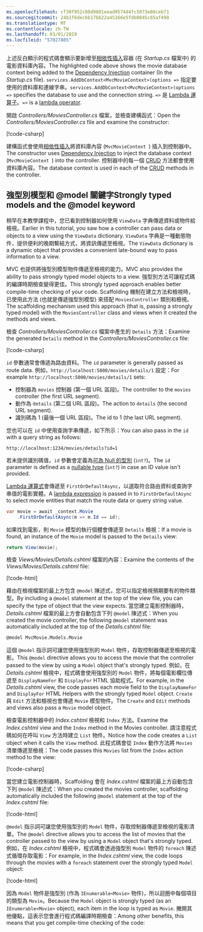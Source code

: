 ```yaml
---
ms.openlocfilehash: cf30f952c08d9801eead9574d4fc5073e80ceb71
ms.sourcegitcommit: 24b1f6decbb17bb22a45166e5fdb0845c65af498
ms.translationtype: MT
ms.contentlocale: zh-TW
ms.lasthandoff: 03/01/2019
ms.locfileid: "57027885"
---
```

<span data-ttu-id="58bea-101">上述反白顯示的程式碼會顯示要新增至[相依性插入](xref:fundamentals/dependency-injection)容器 (在 *Startup.cs* 檔案中) 的電影資料庫內容。</span><span class="sxs-lookup"><span data-stu-id="58bea-101">The highlighted code above shows the movie database context being added to the [Dependency Injection](xref:fundamentals/dependency-injection) container (In the *Startup.cs* file).</span></span> <span data-ttu-id="58bea-102">`services.AddDbContext<MvcMovieContext>(options =>` 指定要使用的資料庫和連線字串。</span><span class="sxs-lookup"><span data-stu-id="58bea-102">`services.AddDbContext<MvcMovieContext>(options =>` specifies the database to use and the connection string.</span></span> <span data-ttu-id="58bea-103">`=>` 是 [Lambda 運算子](/dotnet/articles/csharp/language-reference/operators/lambda-operator)。</span><span class="sxs-lookup"><span data-stu-id="58bea-103">`=>` is a [lambda operator](/dotnet/articles/csharp/language-reference/operators/lambda-operator).</span></span>

<span data-ttu-id="58bea-104">開啟 *Controllers/MoviesController.cs* 檔案，並檢查建構函式：</span><span class="sxs-lookup"><span data-stu-id="58bea-104">Open the *Controllers/MoviesController.cs* file and examine the constructor:</span></span>

<!-- l.. Make copy of Movies controller because we comment out the initial index method and update it later  -->

[!code-csharp[](~/tutorials/first-mvc-app/start-mvc/sample/MvcMovie22/Controllers/MC1.cs?name=snippet_1)] 

<span data-ttu-id="58bea-105">建構函式會使用[相依性插入](xref:fundamentals/dependency-injection)將資料庫內容 (`MvcMovieContext `) 插入到控制器中。</span><span class="sxs-lookup"><span data-stu-id="58bea-105">The constructor uses [Dependency Injection](xref:fundamentals/dependency-injection) to inject the database context (`MvcMovieContext `) into the controller.</span></span> <span data-ttu-id="58bea-106">控制器中的每一個 [CRUD](https://wikipedia.org/wiki/Create,_read,_update_and_delete) 方法都會使用資料庫內容。</span><span class="sxs-lookup"><span data-stu-id="58bea-106">The database context is used in each of the [CRUD](https://wikipedia.org/wiki/Create,_read,_update_and_delete) methods in the controller.</span></span>

<a name="strongly-typed-models-keyword-label"></a>
<a name="strongly-typed-models-and-the--keyword"></a>

## <a name="strongly-typed-models-and-the-model-keyword"></a><span data-ttu-id="58bea-107">強型別模型和 @model 關鍵字</span><span class="sxs-lookup"><span data-stu-id="58bea-107">Strongly typed models and the @model keyword</span></span>

<span data-ttu-id="58bea-108">稍早在本教學課程中，您已看到控制器如何使用 `ViewData` 字典傳遞資料或物件給檢視。</span><span class="sxs-lookup"><span data-stu-id="58bea-108">Earlier in this tutorial, you saw how a controller can pass data or objects to a view using the `ViewData` dictionary.</span></span> <span data-ttu-id="58bea-109">`ViewData` 字典是一種動態物件，提供便利的晚期繫結方式，將資訊傳遞至檢視。</span><span class="sxs-lookup"><span data-stu-id="58bea-109">The `ViewData` dictionary is a dynamic object that provides a convenient late-bound way to pass information to a view.</span></span>

<span data-ttu-id="58bea-110">MVC 也提供將強型別模型物件傳遞至檢視的能力。</span><span class="sxs-lookup"><span data-stu-id="58bea-110">MVC also provides the ability to pass strongly typed model objects to a view.</span></span> <span data-ttu-id="58bea-111">強型別方法可讓程式碼的編譯時期檢查變得更佳。</span><span class="sxs-lookup"><span data-stu-id="58bea-111">This strongly typed approach enables better compile-time checking of your code.</span></span> <span data-ttu-id="58bea-112">Scaffolding 機制在建立方法和檢視時，已使用此方法 (也就是傳遞強型別模型) 來搭配 `MoviesController` 類別和檢視。</span><span class="sxs-lookup"><span data-stu-id="58bea-112">The scaffolding mechanism used this approach (that is, passing a strongly typed model) with the `MoviesController` class and views when it created the methods and views.</span></span>

<span data-ttu-id="58bea-113">檢查 *Controllers/MoviesController.cs* 檔案中產生的 `Details` 方法：</span><span class="sxs-lookup"><span data-stu-id="58bea-113">Examine the generated `Details` method in the *Controllers/MoviesController.cs* file:</span></span>

[!code-csharp[](~/tutorials/first-mvc-app/start-mvc/sample/MvcMovie22/Controllers/MoviesController.cs?name=snippet_details)]

<span data-ttu-id="58bea-114">`id` 參數通常會傳遞為路由資料。</span><span class="sxs-lookup"><span data-stu-id="58bea-114">The `id` parameter is generally passed as route data.</span></span> <span data-ttu-id="58bea-115">例如，`http://localhost:5000/movies/details/1` 設定：</span><span class="sxs-lookup"><span data-stu-id="58bea-115">For example `http://localhost:5000/movies/details/1` sets:</span></span>

* <span data-ttu-id="58bea-116">控制器為 `movies` 控制器 (第一個 URL 區段)。</span><span class="sxs-lookup"><span data-stu-id="58bea-116">The controller to the `movies` controller (the first URL segment).</span></span>
* <span data-ttu-id="58bea-117">動作為 `details` (第二個 URL 區段)。</span><span class="sxs-lookup"><span data-stu-id="58bea-117">The action to `details` (the second URL segment).</span></span>
* <span data-ttu-id="58bea-118">識別碼為 1 (最後一個 URL 區段)。</span><span class="sxs-lookup"><span data-stu-id="58bea-118">The id to 1 (the last URL segment).</span></span>

<span data-ttu-id="58bea-119">您也可以在 `id` 中使用查詢字串傳遞，如下所示：</span><span class="sxs-lookup"><span data-stu-id="58bea-119">You can also pass in the `id` with a query string as follows:</span></span>

`http://localhost:1234/movies/details?id=1`

<span data-ttu-id="58bea-120">若未提供識別碼值，`id` 參數會定義為[可為 Null 的型別](/dotnet/csharp/programming-guide/nullable-types/index) (`int?`)。</span><span class="sxs-lookup"><span data-stu-id="58bea-120">The `id` parameter is defined as a [nullable type](/dotnet/csharp/programming-guide/nullable-types/index) (`int?`) in case an ID value isn't provided.</span></span>

<span data-ttu-id="58bea-121">[Lambda 運算式](/dotnet/articles/csharp/programming-guide/statements-expressions-operators/lambda-expressions)會傳遞至 `FirstOrDefaultAsync`，以選取符合路由資料或查詢字串值的電影實體。</span><span class="sxs-lookup"><span data-stu-id="58bea-121">A [lambda expression](/dotnet/articles/csharp/programming-guide/statements-expressions-operators/lambda-expressions) is passed in to `FirstOrDefaultAsync` to select movie entities that match the route data or query string value.</span></span>

```csharp
var movie = await _context.Movie
    .FirstOrDefaultAsync(m => m.Id == id);
```

<span data-ttu-id="58bea-122">如果找到電影，則 `Movie` 模型的執行個體會傳遞至 `Details` 檢視：</span><span class="sxs-lookup"><span data-stu-id="58bea-122">If a movie is found, an instance of the `Movie` model is passed to the `Details` view:</span></span>

```csharp
return View(movie);
   ```

<span data-ttu-id="58bea-123">檢查 *Views/Movies/Details.cshtml* 檔案的內容：</span><span class="sxs-lookup"><span data-stu-id="58bea-123">Examine the contents of the *Views/Movies/Details.cshtml* file:</span></span>

[!code-html[](~/tutorials/first-mvc-app/start-mvc/sample/MvcMovie22/Views/Movies/DetailsOriginal.cshtml)]

<span data-ttu-id="58bea-124">藉由在檢視檔案的最上方包含 `@model` 陳述式，您可以指定檢視預期要有的物件類型。</span><span class="sxs-lookup"><span data-stu-id="58bea-124">By including a `@model` statement at the top of the view file, you can specify the type of object that the view expects.</span></span> <span data-ttu-id="58bea-125">當您建立電影控制器時，*Details.cshtml* 檔案的最上方會自動包含下列 `@model` 陳述式：</span><span class="sxs-lookup"><span data-stu-id="58bea-125">When you created the movie controller, the following `@model` statement was automatically included at the top of the *Details.cshtml* file:</span></span>

```HTML
@model MvcMovie.Models.Movie
   ```

<span data-ttu-id="58bea-126">這個 `@model` 指示詞可讓您使用強型別的 `Model` 物件，存取控制器傳遞至檢視的電影。</span><span class="sxs-lookup"><span data-stu-id="58bea-126">This `@model` directive allows you to access the movie that the controller passed to the view by using a `Model` object that's strongly typed.</span></span> <span data-ttu-id="58bea-127">例如，在 *Details.cshtml* 檢視中，程式碼會使用強型別的 `Model` 物件，將每個電影欄位傳遞至 `DisplayNameFor` 和 `DisplayFor` HTML 協助程式。</span><span class="sxs-lookup"><span data-stu-id="58bea-127">For example, in the *Details.cshtml* view, the code passes each movie field to the `DisplayNameFor` and `DisplayFor` HTML Helpers with the strongly typed `Model` object.</span></span> <span data-ttu-id="58bea-128">`Create` 與 `Edit` 方法和檢視也會傳遞 `Movie` 模型物件。</span><span class="sxs-lookup"><span data-stu-id="58bea-128">The `Create` and `Edit` methods and views also pass a `Movie` model object.</span></span>

<span data-ttu-id="58bea-129">檢查電影控制器中的 *Index.cshtml* 檢視和 `Index` 方法。</span><span class="sxs-lookup"><span data-stu-id="58bea-129">Examine the *Index.cshtml* view and the `Index` method in the Movies controller.</span></span> <span data-ttu-id="58bea-130">請注意程式碼如何在呼叫 `View` 方法時建立 `List` 物件。</span><span class="sxs-lookup"><span data-stu-id="58bea-130">Notice how the code creates a `List` object when it calls the `View` method.</span></span> <span data-ttu-id="58bea-131">此程式碼會從 `Index` 動作方法將 `Movies` 清單傳遞至檢視：</span><span class="sxs-lookup"><span data-stu-id="58bea-131">The code passes this `Movies` list from the `Index` action method to the view:</span></span>

[!code-csharp[](~/tutorials/first-mvc-app/start-mvc/sample/MvcMovie22/Controllers/MC1.cs?name=snippet_index)]

<span data-ttu-id="58bea-132">當您建立電影控制器時，Scaffolding 會在 *Index.cshtml* 檔案的最上方自動包含下列 `@model` 陳述式：</span><span class="sxs-lookup"><span data-stu-id="58bea-132">When you created the movies controller, scaffolding automatically included the following `@model` statement at the top of the *Index.cshtml* file:</span></span>

<!-- Copy Index.cshtml to IndexOriginal.cshtml -->

[!code-html[](~/tutorials/first-mvc-app/start-mvc/sample/MvcMovie22/Views/Movies/IndexOriginal.cshtml?range=1)]

<span data-ttu-id="58bea-133">`@model` 指示詞可讓您使用強型別的 `Model` 物件，存取控制器傳遞至檢視的電影清單。</span><span class="sxs-lookup"><span data-stu-id="58bea-133">The `@model` directive allows you to access the list of movies that the controller passed to the view by using a `Model` object that's strongly typed.</span></span> <span data-ttu-id="58bea-134">例如，在 *Index.cshtml* 檢視中，程式碼會透過強型別 `Model` 物件的 `foreach` 陳述式循環存取電影：</span><span class="sxs-lookup"><span data-stu-id="58bea-134">For example, in the *Index.cshtml* view, the code loops through the movies with a `foreach` statement over the strongly typed `Model` object:</span></span>

[!code-html[](~/tutorials/first-mvc-app/start-mvc/sample/MvcMovie22/Views/Movies/IndexOriginal.cshtml?highlight=1,31,34,37,40,43,46-48)]

<span data-ttu-id="58bea-135">因為 `Model` 物件是強型別 (作為 `IEnumerable<Movie>` 物件)，所以迴圈中每個項目的類型為 `Movie`。</span><span class="sxs-lookup"><span data-stu-id="58bea-135">Because the `Model` object is strongly typed (as an `IEnumerable<Movie>` object), each item in the loop is typed as `Movie`.</span></span> <span data-ttu-id="58bea-136">撇開其他優點，這表示您會進行程式碼編譯時期檢查：</span><span class="sxs-lookup"><span data-stu-id="58bea-136">Among other benefits, this means that you get compile-time checking of the code:</span></span>
